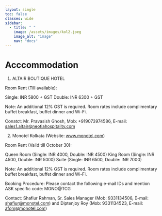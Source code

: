 ```yaml
---
layout: single
toc: false
classes: wide
sidebar:  
  - title: " "   
    image: /assets/images/kol2.jpeg
    image_alt: "image"
    nav: "docs"
---
```


# Acccommodation

1. ALTAIR BOUTIQUE HOTEL

Room Rent (Till available): 

Single: INR 5800 + GST
Double: INR 6300 + GST

Note: An additional 12% GST is required. Room rates include complimentary buffet breakfast, buffet dinner and Wi-Fi.

Conatct: Mr. Pravasish Ghosh, Mob: +919073974586, E-mail: sales1.altair@neotiahospitality.com


2. Monotel Kolkata (Website: www.monotel.com)

Room Rent (Valid till October 30): 

Queen Room (Single: INR 4000, Double: INR 4500)
King Room (Single: INR 4500, Double: INR 5000)
Suite (Single: INR 6500, Double: INR 7000)

Note: An additional 12% GST is required. Room rates include complimentary buffet breakfast, buffet dinner and Wi-Fi.

Booking Procedure: Please contact the following e-mail IDs and mention ASK specific code: MONO@TCG

Contact: Shafiur Rahman, Sr. Sales Manager (Mob: 9331134506, E-mail: shafiur@monotel.com) and Diptenjoy Roy (Mob: 9331134523, E-mail: afom@monotel.com)
